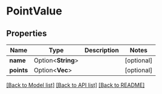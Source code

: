 # PointValue

## Properties

| Name       | Type                 | Description | Notes      |
| ---------- | -------------------- | ----------- | ---------- |
| **name**   | Option<**String**>   |             | [optional] |
| **points** | Option<**Vec<f32>**> |             | [optional] |

[[Back to Model list]](../README.md#documentation-for-models)
[[Back to API list]](../README.md#documentation-for-api-endpoints)
[[Back to README]](../README.md)
